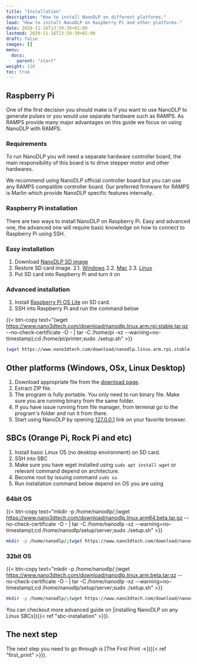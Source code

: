 ```yaml
---
title: "Installation"
description: "How to install NanoDLP on different platforms."
lead: "How to install NanoDLP on Raspberry Pi and other platforms."
date: 2020-11-16T13:59:39+01:00
lastmod: 2020-11-16T13:59:39+01:00
draft: false
images: []
menu:
  docs:
    parent: "start"
weight: 110
toc: true
---
```


## Raspberry Pi

One of the first decision you should make is if you want to use NanoDLP to generate pulses or you would use separate hardware such as RAMPS. As RAMPS provide many major advantages on this guide we focus on using NanoDLP with RAMPS.

### Requirements

To run NanoDLP you will need a separate hardware controller board, the main responsibility of this board is to drive stepper motor and other hardwares.

We recommend using NanoDLP official controller board but you can use any RAMPS compatible controller board. Our preferred firmware for RAMPS is Marlin which provide NanoDLP specific features internally.

### Raspberry Pi installation

There are two ways to install NanoDLP on Raspberry Pi. Easy and advanced one, the advanced one will require basic knowledge on how to connect to Raspberry Pi using SSH.

### Easy installation

1. Download [NanoDLP SD image](https://www.nano3dtech.com/nanodlp.img.gz)
2. Restore SD card image. 
2.1. [Windows](https://www.raspberrypi.org/documentation/installation/installing-images/windows.md)
2.2. [Mac](https://www.raspberrypi.org/documentation/installation/installing-images/mac.md)
2.3. [Linux](https://www.raspberrypi.org/documentation/installation/installing-images/linux.md)
3. Put SD card into Raspberry Pi and turn it on

### Advanced installation

1. Install [Raspberry Pi OS Lite](https://www.raspberrypi.org/software/operating-systems/#raspberry-pi-os-32-bit) on SD card.
2. SSH into Raspberry Pi and run the command below

{{< btn-copy text="(wget https://www.nano3dtech.com/download/nanodlp.linux.arm.rpi.stable.tar.gz --no-check-certificate -O - | tar -C /home/pi -xz --warning=no-timestamp);cd /home/pi/printer;sudo ./setup.sh" >}}

```bash
(wget https://www.nano3dtech.com/download/nanodlp.linux.arm.rpi.stable.tar.gz --no-check-certificate -O - | tar -C /home/pi -xz --warning=no-timestamp);cd /home/pi/printer;sudo ./setup.sh
```

## Other platforms (Windows, OSx, Linux Desktop)

1. Download appropriate file from the [download page](https://www.nano3dtech.com/nanodlp-download/).
2. Extract ZIP file.
3. The program is fully portable. You only need to run binary file. Make sure you are running binary from the same folder.
4. If you have issue running from file manager, from terminal go to the program's folder and run it from there.
5. Start using NanoDLP by opening [127.0.0.1](http://127.0.0.1:8080) link on your favorite browser.

## SBCs (Orange Pi, Rock Pi and etc)

1. Install basic Linux OS (no desktop environment) on SD card.
2. SSH into SBC
3. Make sure you have wget installed using `sudo apt install wget` or relevant command depend on architecture.
4. Become root by issuing command `sudo su`
5. Run installation command below depend on OS you are using

### 64bit OS

{{<  btn-copy text="mkdir -p /home/nanodlp/;(wget https://www.nano3dtech.com/download/nanodlp.linux.arm64.beta.tar.gz --no-check-certificate -O - | tar -C /home/nanodlp -xz --warning=no-timestamp);cd /home/nanodlp/setup/server;sudo ./setup.sh" >}}

```bash
mkdir -p /home/nanodlp/;(wget https://www.nano3dtech.com/download/nanodlp.linux.arm64.beta.tar.gz --no-check-certificate -O - | tar -C /home/nanodlp -xz --warning=no-timestamp);cd /home/nanodlp/setup/server;sudo ./setup.sh
```

### 32bit OS

{{< btn-copy text="mkdir -p /home/nanodlp/;(wget https://www.nano3dtech.com/download/nanodlp.linux.arm.beta.tar.gz --no-check-certificate -O - | tar -C /home/nanodlp -xz --warning=no-timestamp);cd /home/nanodlp/setup/server;sudo ./setup.sh" >}}

```bash
mkdir -p /home/nanodlp/;(wget https://www.nano3dtech.com/download/nanodlp.linux.arm.beta.tar.gz --no-check-certificate -O - | tar -C /home/nanodlp -xz --warning=no-timestamp);cd /home/nanodlp/setup/server;sudo ./setup.sh
```

You can checkout more advanced guide on [installing NanoDLP on any Linux SBCs]({{< ref "sbc-installation" >}}).

## The next step

The next step you need to go through is [The First Print →]({{< ref "first_print" >}}).
